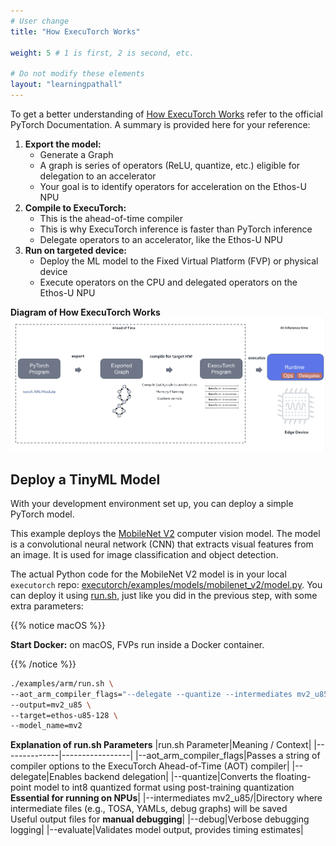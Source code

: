 ```yaml
---
# User change
title: "How ExecuTorch Works"

weight: 5 # 1 is first, 2 is second, etc.

# Do not modify these elements
layout: "learningpathall"
---
```


To get a better understanding of [How ExecuTorch Works](https://docs.pytorch.org/executorch/stable/intro-how-it-works.html) refer to the official PyTorch Documentation. A summary is provided here for your reference:

1. **Export the model:**
   * Generate a Graph
   * A graph is series of operators (ReLU, quantize, etc.) eligible for delegation to an accelerator
   * Your goal is to identify operators for acceleration on the Ethos-U NPU
2. **Compile to ExecuTorch:**
   * This is the ahead-of-time compiler
   * This is why ExecuTorch inference is faster than PyTorch inference
   * Delegate operators to an accelerator, like the Ethos-U NPU
3. **Run on targeted device:**
   * Deploy the ML model to the Fixed Virtual Platform (FVP) or physical device
   * Execute operators on the CPU and delegated operators on the Ethos-U NPU

**Diagram of How ExecuTorch Works**
![How ExecuTorch works](./how-executorch-works-high-level.png)

## Deploy a TinyML Model

With your development environment set up, you can deploy a simple PyTorch model.

This example deploys the [MobileNet V2](https://pytorch.org/hub/pytorch_vision_mobilenet_v2/) computer vision model. The model is a convolutional neural network (CNN) that extracts visual features from an image. It is used for image classification and object detection.

The actual Python code for the MobileNet V2 model is in your local `executorch` repo: [executorch/examples/models/mobilenet_v2/model.py](https://github.com/pytorch/executorch/blob/main/examples/models/mobilenet_v2/model.py). You can deploy it using [run.sh](https://github.com/pytorch/executorch/blob/main/examples/arm/run.sh), just like you did in the previous step, with some extra parameters:

{{% notice macOS %}}

**Start Docker:** on macOS, FVPs run inside a Docker container.

{{% /notice %}}

```bash
./examples/arm/run.sh \
--aot_arm_compiler_flags="--delegate --quantize --intermediates mv2_u85/ --debug --evaluate" \
--output=mv2_u85 \
--target=ethos-u85-128 \
--model_name=mv2
```

**Explanation of run.sh Parameters**
|run.sh Parameter|Meaning / Context|
|--------------|-----------------|
|--aot_arm_compiler_flags|Passes a string of compiler options to the ExecuTorch Ahead-of-Time (AOT) compiler|
|--delegate|Enables backend delegation|
|--quantize|Converts the floating-point model to int8 quantized format using post-training quantization<br>**Essential for running on NPUs**|
|--intermediates mv2_u85/|Directory where intermediate files (e.g., TOSA, YAMLs, debug graphs) will be saved<br>Useful output files for **manual debugging**|
|--debug|Verbose debugging logging|
|--evaluate|Validates model output, provides timing estimates|

